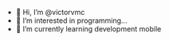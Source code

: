 - 👋 Hi, I’m @victorvmc
- 👀 I’m interested in programming...
- 🌱 I’m currently learning development mobile

<!---
victorvmc/victorvmc is a ✨ special ✨ repository because its `README.md` (this file) appears on your GitHub profile.
You can click the Preview link to take a look at your changes.
--->
